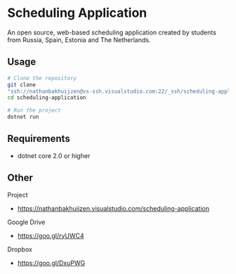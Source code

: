 # Scheduling Application
An open source, web-based scheduling application created by students from 
Russia, Spain, Estonia and The Netherlands.

## Usage
```bash
# Clone the repository
git clone
"ssh://nathanbakhuijzen@vs-ssh.visualstudio.com:22/_ssh/scheduling-application" scheduling-application
cd scheduling-application

# Run the project
dotnet run
```

## Requirements
* dotnet core 2.0 or higher

## Other
Project
* https://nathanbakhuijzen.visualstudio.com/scheduling-application

Google Drive
* https://goo.gl/ryUWC4

Dropbox
* https://goo.gl/DxuPWG
